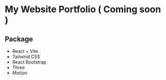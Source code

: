 # My Website Portfolio ( Coming soon )

## Package
 - React + Vite
 - Tailwind CSS
 - React Bootstrap
 - Three
 - Motion
